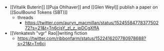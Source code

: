 - [[Vitalik Buterin]] [[Puja Ohlhaver]] and [[Glen Weyl]] publish a paper on [[SoulBound Tokens (SBT)]]
    - threads
        - https://twitter.com/auryn_macmillan/status/1524558477837750272?s=21&t=Tn6cjsY_zl_z_jpDCgXffA
- [[Venkatesh "vgr" Rao]]writing fiction
    - https://twitter.com/ribbonfarm/status/1522416207780978688?s=21&t=Tn6cj
